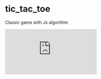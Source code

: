 # tic_tac_toe
Classic game with Js algorithm

![This is an image](https://files.fm/thumb_show.php?i=zzepgvz5f)

